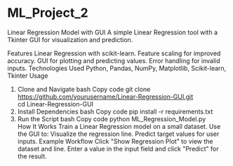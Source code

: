 # ML_Project_2
Linear Regression Model with GUI
A simple Linear Regression tool with a Tkinter GUI for visualization and prediction.

Features
Linear Regression with scikit-learn.
Feature scaling for improved accuracy.
GUI for plotting and predicting values.
Error handling for invalid inputs.
Technologies Used
Python, Pandas, NumPy, Matplotlib, Scikit-learn, Tkinter
Usage
1. Clone and Navigate
bash
Copy code
git clone https://github.com/yourusername/Linear-Regression-GUI.git  
cd Linear-Regression-GUI  
2. Install Dependencies
bash
Copy code
pip install -r requirements.txt  
3. Run the Script
bash
Copy code
python ML_Regression_Model.py  
How It Works
Train a Linear Regression model on a small dataset.
Use the GUI to:
Visualize the regression line.
Predict target values for user inputs.
Example Workflow
Click "Show Regression Plot" to view the dataset and line.
Enter a value in the input field and click "Predict" for the result.
